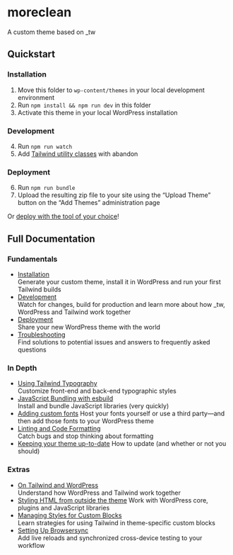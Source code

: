 moreclean
=========

A custom theme based on \_tw

## Quickstart

### Installation

1. Move this folder to `wp-content/themes` in your local development environment
2. Run `npm install && npm run dev` in this folder
3. Activate this theme in your local WordPress installation

### Development

4. Run `npm run watch`
5. Add [Tailwind utility classes](https://tailwindcss.com/docs/utility-first) with abandon

### Deployment

6. Run `npm run bundle`
7. Upload the resulting zip file to your site using the “Upload Theme” button on the “Add Themes” administration page

Or [deploy with the tool of your choice](https://underscoretw.com/docs/deployment/#h-other-deployment-options)!

## Full Documentation

### Fundamentals

* [Installation](https://underscoretw.com/docs/installation/)  
  Generate your custom theme, install it in WordPress and run your first Tailwind builds
* [Development](https://underscoretw.com/docs/development/)  
  Watch for changes, build for production and learn more about how _tw, WordPress and Tailwind work together
* [Deployment](https://underscoretw.com/docs/deployment/)  
  Share your new WordPress theme with the world
* [Troubleshooting](https://underscoretw.com/docs/troubleshooting/)  
  Find solutions to potential issues and answers to frequently asked questions

### In Depth

* [Using Tailwind Typography](https://underscoretw.com/docs/tailwind-typography/)  
  Customize front-end and back-end typographic styles
* [JavaScript Bundling with esbuild](https://underscoretw.com/docs/esbuild/)  
  Install and bundle JavaScript libraries (very quickly)
* [Adding custom fonts](https://underscoretw.com/docs/custom-fonts/)
  Host your fonts yourself or use a third party—and then add those fonts to your WordPress theme
* [Linting and Code Formatting](https://underscoretw.com/docs/linting-code-formatting/)  
  Catch bugs and stop thinking about formatting
* [Keeping your theme up-to-date](https://underscoretw.com/docs/updating/)
  How to update (and whether or not you should)

### Extras

* [On Tailwind and WordPress](https://underscoretw.com/docs/wordpress-tailwind/)  
  Understand how WordPress and Tailwind work together
* [Styling HTML from outside the theme](https://underscoretw.com/docs/styling-html-from-outside-the-theme/)
  Work with WordPress core, plugins and JavaScript libraries
* [Managing Styles for Custom Blocks](https://underscoretw.com/docs/custom-blocks/)  
  Learn strategies for using Tailwind in theme-specific custom blocks
* [Setting Up Browsersync](https://underscoretw.com/docs/browsersync/)  
  Add live reloads and synchronized cross-device testing to your workflow
